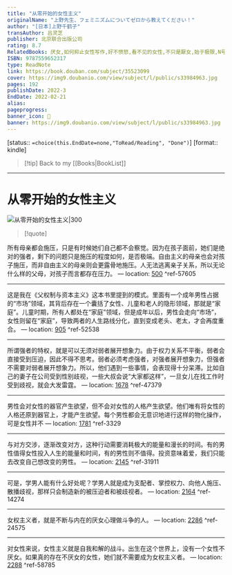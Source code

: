 ```yaml
---
title: "从零开始的女性主义"
originalName: "上野先生、フェミニズムについてゼロから教えてください！"
author: "[日本]上野千鹤子"
transAuthor: 吕灵芝
publisher: 北京联合出版公司
rating: 8.7
RelatedBooks: 厌女,如何抑止女性写作,好不愤怒,看不见的女性,不只是厭女,始于极限,N号房追踪记,东京贫困女子,最好的决定,乐园之丘
ISBN: 9787559652317
type: ReadNote
link: https://book.douban.com/subject/35523099
cover: https://img9.doubanio.com/view/subject/l/public/s33984963.jpg
pages: 192
publishDate: 2022-3
EndDate: 2022-02-21
alias:
pageprogress:
banner_icon: 📖
banner: https://img9.doubanio.com/view/subject/l/public/s33984963.jpg
---
```

[status:: `=choice(this.EndDate=none,"ToRead/Reading", "Done")`]
[format:: kindle]

>[!tip] Back to my [[Books|BookList]]

---
# 从零开始的女性主义

![从零开始的女性主义|300](https://img9.doubanio.com/view/subject/l/public/s33984963.jpg)

>[!quote]
>

所有母亲都会施压，只是有时候她们自己都不会察觉。因为在孩子面前，她们是绝对的强者，剩下的问题只是施压的程度如何，是否极端。自由主义的母亲也会对孩子施压，而非自由主义的母亲则会更露骨地施压。人无法逃离亲子关系，所以无论什么样的父母，对孩子而言都存在压力。 — location: [500]() ^ref-57605

---
这是我在《父权制与资本主义》这本书里提到的模式。里面有一个成年男性占据的“市场”领域，其背后存在一个囊括了女性、儿童和老人的隐形领域，那就是“家庭”。儿童时期，所有人都处在“家庭”领域，但是成年以后，男性会走向“市场”，女性则留在“家庭”，导致两者的人生路线分化，直到变成老头、老太，才会再度重合。 — location: [905]() ^ref-52538

---
所谓强者的特权，就是可以无须对弱者展开想象力。由于权力关系不平衡，弱者会直接受到压迫，因此不得不思考。弱者必须考虑强者，对强者展开想象力，但强者不需要对弱者展开想象力。所以，他们遇到一些事情，会表现得十分呆滞。比如自己的妻子在公司受到性别歧视，一些大叔会说“大家都这样”，一旦女儿在找工作时受到歧视，就会大发雷霆。 — location: [1678]() ^ref-47379

---
男性会对女性的器官产生欲望，但不会对女性的人格产生欲望。他们唯有将女性的人格还原到器官上，才能产生欲望。每个男性都会无意识地进行这样的物化操作，可是女性并不 — location: [1781]() ^ref-3329

---
与对方交涉，逐渐改变对方，这种行动需要消耗极大的能量和漫长的时间。有的男性值得女性投入人生的能量和时间，有的男性则不值得。投资意味着爱，我们只能去改变自己想改变的男性。 — location: [2145]() ^ref-31911

---
可是，学男人能有什么好处呢？学男人就是成为支配者、掌控权力、向他人施压、散播歧视，那样只会制造新的被压迫者和被歧视者。 — location: [2164]() ^ref-14274

---
女权主义者，就是不断与内在的厌女心理做斗争的人。 — location: [2286]() ^ref-24575


---
对女性来说，女性主义就是自我和解的战斗。出生在这个世界上，没有一个女性不厌女。如果真的存在不厌女的女性，她们就不需要成为女权主义者。 — location: [2288]() ^ref-58785